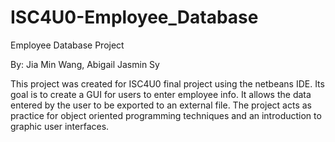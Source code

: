 # ISC4U0-Employee_Database

Employee Database Project

By: Jia Min Wang, Abigail Jasmin Sy

This project was created for ISC4U0 final project using the netbeans IDE. 
Its goal is to create a GUI for users to enter employee info. 
It allows the data entered by the user to be exported to an external file.
The project acts as practice for object oriented programming techniques and an introduction to graphic user interfaces.
